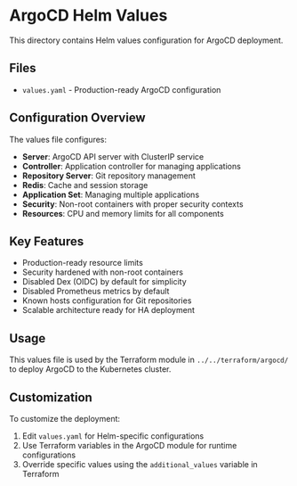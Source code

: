 # ArgoCD Helm Values

This directory contains Helm values configuration for ArgoCD deployment.

## Files

- `values.yaml` - Production-ready ArgoCD configuration

## Configuration Overview

The values file configures:

- **Server**: ArgoCD API server with ClusterIP service
- **Controller**: Application controller for managing applications
- **Repository Server**: Git repository management
- **Redis**: Cache and session storage
- **Application Set**: Managing multiple applications
- **Security**: Non-root containers with proper security contexts
- **Resources**: CPU and memory limits for all components

## Key Features

- Production-ready resource limits
- Security hardened with non-root containers
- Disabled Dex (OIDC) by default for simplicity
- Disabled Prometheus metrics by default
- Known hosts configuration for Git repositories
- Scalable architecture ready for HA deployment

## Usage

This values file is used by the Terraform module in `../../terraform/argocd/` to deploy ArgoCD to the Kubernetes cluster.

## Customization

To customize the deployment:

1. Edit `values.yaml` for Helm-specific configurations
2. Use Terraform variables in the ArgoCD module for runtime configurations
3. Override specific values using the `additional_values` variable in Terraform
